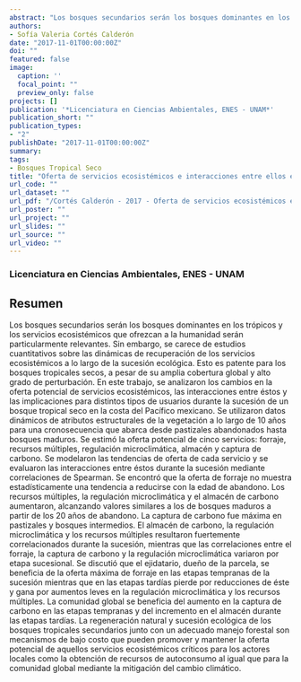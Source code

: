 ```yaml
---
abstract: "Los bosques secundarios serán los bosques dominantes en los trópicos y los servicios ecosistémicos que ofrezcan a la humanidad serán particularmente relevantes. Sin embargo, se carece de estudios cuantitativos sobre las dinámicas de recuperación de los servicios ecosistémicos a lo largo de la sucesión ecológica. Esto es patente para los bosques tropicales secos, a pesar de su amplia cobertura global y alto grado de perturbación. En este trabajo, se analizaron los cambios en la oferta potencial de servicios ecosistémicos, las interacciones entre éstos y las implicaciones para distintos tipos de usuarios durante la sucesión de un bosque tropical seco en la costa del Pacífico mexicano. Se utilizaron datos dinámicos de atributos estructurales de la vegetación a lo largo de 10 años para una cronosecuencia que abarca desde pastizales abandonados hasta bosques maduros. Se estimó la oferta potencial de cinco servicios: forraje, recursos múltiples, regulación microclimática, almacén y captura de carbono. Se modelaron las tendencias de oferta de cada servicio y se evaluaron las interacciones entre éstos durante la sucesión mediante correlaciones de Spearman. Se encontró que la oferta de forraje no muestra estadísticamente una tendencia a reducirse con la edad de abandono. Los recursos múltiples, la regulación microclimática y el almacén de carbono aumentaron, alcanzando valores similares a los de bosques maduros a partir de los 20 años de abandono. La captura de carbono fue máxima en pastizales y bosques intermedios. El almacén de carbono, la regulación microclimática y los recursos múltiples resultaron fuertemente correlacionados durante la sucesión, mientras que las correlaciones entre el forraje, la captura de carbono y la regulación microclimática variaron por etapa sucesional. Se discutió que el ejidatario, dueño de la parcela, se beneficia de la oferta máxima de forraje en las etapas tempranas de la sucesión mientras que en las etapas tardías pierde por reducciones de éste y gana por aumentos leves en la regulación microclimática y los recursos múltiples. La comunidad global se beneficia del aumento en la captura de carbono en las etapas tempranas y del incremento en el almacén durante las etapas tardías. La regeneración natural y sucesión ecológica de los bosques tropicales secundarios junto con un adecuado manejo forestal son mecanismos de bajo costo que pueden promover y mantener la oferta potencial de aquellos servicios ecosistémicos críticos para los actores locales como la obtención de recursos de autoconsumo al igual que para la comunidad global mediante la mitigación del cambio climático."
authors:
- Sofía Valeria Cortés Calderón 
date: "2017-11-01T00:00:00Z"
doi: ""
featured: false
image:
  caption: ''
  focal_point: ""
  preview_only: false
projects: []
publication: '*Licenciatura en Ciencias Ambientales, ENES - UNAM*'
publication_short: ""
publication_types:
- "2"
publishDate: "2017-11-01T00:00:00Z"
summary: 
tags:
- Bosques Tropical Seco
title: "Oferta de servicios ecosistémicos e interacciones entre ellos en bosques tropicales secos secundarios"
url_code: ""
url_dataset: ""
url_pdf: "/Cortés Calderón - 2017 - Oferta de servicios ecosistémicos e interacciones entre ellos en bosques tropicales secos secundarios.pdf"
url_poster: ""
url_project: ""
url_slides: ""
url_source: ""
url_video: ""
---
```

### Licenciatura en Ciencias Ambientales, ENES - UNAM

## Resumen

Los bosques secundarios serán los bosques dominantes en los trópicos y los servicios ecosistémicos que ofrezcan a la humanidad serán particularmente relevantes. Sin embargo, se carece de estudios cuantitativos sobre las dinámicas de recuperación de los servicios ecosistémicos a lo largo de la sucesión ecológica. Esto es patente para los bosques tropicales secos, a pesar de su amplia cobertura global y alto grado de perturbación. En este trabajo, se analizaron los cambios en la oferta potencial de servicios ecosistémicos, las interacciones entre éstos y las implicaciones para distintos tipos de usuarios durante la sucesión de un bosque tropical seco en la costa del Pacífico mexicano. Se utilizaron datos dinámicos de atributos estructurales de la vegetación a lo largo de 10 años para una cronosecuencia que abarca desde pastizales abandonados hasta bosques maduros. Se estimó la oferta potencial de cinco servicios: forraje, recursos múltiples, regulación microclimática, almacén y captura de carbono. Se modelaron las tendencias de oferta de cada servicio y se evaluaron las interacciones entre éstos durante la sucesión mediante correlaciones de Spearman. Se encontró que la oferta de forraje no muestra estadísticamente una tendencia a reducirse con la edad de abandono. Los recursos múltiples, la regulación microclimática y el almacén de carbono aumentaron, alcanzando valores similares a los de bosques maduros a partir de los 20 años de abandono. La captura de carbono fue máxima en pastizales y bosques intermedios. El almacén de carbono, la regulación microclimática y los recursos múltiples resultaron fuertemente correlacionados durante la sucesión, mientras que las correlaciones entre el forraje, la captura de carbono y la regulación microclimática variaron por etapa sucesional. Se discutió que el ejidatario, dueño de la parcela, se beneficia de la oferta máxima de forraje en las etapas tempranas de la sucesión mientras que en las etapas tardías pierde por reducciones de éste y gana por aumentos leves en la regulación microclimática y los recursos múltiples. La comunidad global se beneficia del aumento en la captura de carbono en las etapas tempranas y del incremento en el almacén durante las etapas tardías. La regeneración natural y sucesión ecológica de los bosques tropicales secundarios junto con un adecuado manejo forestal son mecanismos de bajo costo que pueden promover y mantener la oferta potencial de aquellos servicios ecosistémicos críticos para los actores locales como la obtención de recursos de autoconsumo al igual que para la comunidad global mediante la mitigación del cambio climático.